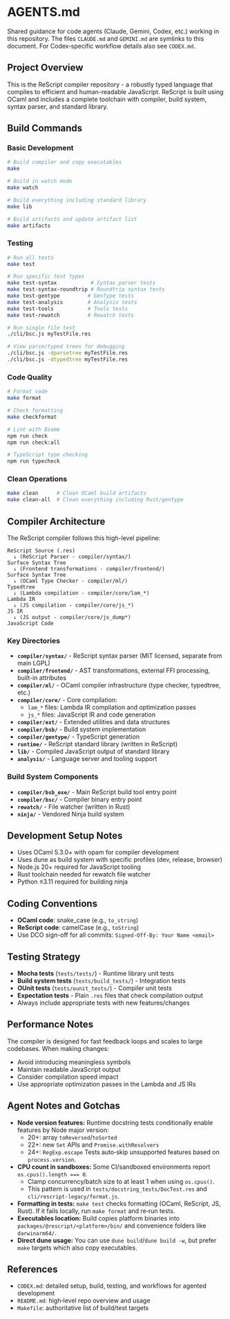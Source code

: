 # AGENTS.md

Shared guidance for code agents (Claude, Gemini, Codex, etc.) working in this repository. The files `CLAUDE.md` and `GEMINI.md` are symlinks to this document. For Codex‑specific workflow details also see `CODEX.md`.

## Project Overview

This is the ReScript compiler repository - a robustly typed language that compiles to efficient and human-readable JavaScript. ReScript is built using OCaml and includes a complete toolchain with compiler, build system, syntax parser, and standard library.

## Build Commands

### Basic Development
```bash
# Build compiler and copy executables
make

# Build in watch mode 
make watch

# Build everything including standard library
make lib

# Build artifacts and update artifact list
make artifacts
```

### Testing
```bash
# Run all tests
make test

# Run specific test types
make test-syntax           # Syntax parser tests
make test-syntax-roundtrip # Roundtrip syntax tests  
make test-gentype         # GenType tests
make test-analysis        # Analysis tests
make test-tools           # Tools tests
make test-rewatch         # Rewatch tests

# Run single file test
./cli/bsc.js myTestFile.res

# View parse/typed trees for debugging
./cli/bsc.js -dparsetree myTestFile.res
./cli/bsc.js -dtypedtree myTestFile.res
```

### Code Quality
```bash
# Format code
make format

# Check formatting
make checkformat

# Lint with Biome
npm run check
npm run check:all

# TypeScript type checking  
npm run typecheck
```

### Clean Operations
```bash
make clean      # Clean OCaml build artifacts
make clean-all  # Clean everything including Rust/gentype
```

## Compiler Architecture

The ReScript compiler follows this high-level pipeline:

```
ReScript Source (.res)
  ↓ (ReScript Parser - compiler/syntax/)
Surface Syntax Tree  
  ↓ (Frontend transformations - compiler/frontend/)
Surface Syntax Tree
  ↓ (OCaml Type Checker - compiler/ml/)
Typedtree
  ↓ (Lambda compilation - compiler/core/lam_*)
Lambda IR
  ↓ (JS compilation - compiler/core/js_*)  
JS IR
  ↓ (JS output - compiler/core/js_dump*)
JavaScript Code
```

### Key Directories

- **`compiler/syntax/`** - ReScript syntax parser (MIT licensed, separate from main LGPL)
- **`compiler/frontend/`** - AST transformations, external FFI processing, built-in attributes
- **`compiler/ml/`** - OCaml compiler infrastructure (type checker, typedtree, etc.)
- **`compiler/core/`** - Core compilation:
  - `lam_*` files: Lambda IR compilation and optimization passes
  - `js_*` files: JavaScript IR and code generation
- **`compiler/ext/`** - Extended utilities and data structures
- **`compiler/bsb/`** - Build system implementation
- **`compiler/gentype/`** - TypeScript generation
- **`runtime/`** - ReScript standard library (written in ReScript)
- **`lib/`** - Compiled JavaScript output of standard library
- **`analysis/`** - Language server and tooling support

### Build System Components

- **`compiler/bsb_exe/`** - Main ReScript build tool entry point
- **`compiler/bsc/`** - Compiler binary entry point  
- **`rewatch/`** - File watcher (written in Rust)
- **`ninja/`** - Vendored Ninja build system

## Development Setup Notes

- Uses OCaml 5.3.0+ with opam for compiler development
- Uses dune as build system with specific profiles (dev, release, browser)
- Node.js 20+ required for JavaScript tooling
- Rust toolchain needed for rewatch file watcher
- Python ≤3.11 required for building ninja

## Coding Conventions

- **OCaml code**: snake_case (e.g., `to_string`)
- **ReScript code**: camelCase (e.g., `toString`)
- Use DCO sign-off for all commits: `Signed-Off-By: Your Name <email>`

## Testing Strategy

- **Mocha tests** (`tests/tests/`) - Runtime library unit tests
- **Build system tests** (`tests/build_tests/`) - Integration tests  
- **OUnit tests** (`tests/ounit_tests/`) - Compiler unit tests
- **Expectation tests** - Plain `.res` files that check compilation output
- Always include appropriate tests with new features/changes

## Performance Notes

The compiler is designed for fast feedback loops and scales to large codebases. When making changes:
- Avoid introducing meaningless symbols
- Maintain readable JavaScript output
- Consider compilation speed impact
- Use appropriate optimization passes in the Lambda and JS IRs

## Agent Notes and Gotchas

- **Node version features:** Runtime docstring tests conditionally enable features by Node major version:
  - 20+: array `toReversed`/`toSorted`
  - 22+: new `Set` APIs and `Promise.withResolvers`
  - 24+: `RegExp.escape`
  Tests auto‑skip unsupported features based on `process.version`.
- **CPU count in sandboxes:** Some CI/sandboxed environments report `os.cpus().length === 0`.
  - Clamp concurrency/batch size to at least 1 when using `os.cpus()`.
  - This pattern is used in `tests/docstring_tests/DocTest.res` and `cli/rescript-legacy/format.js`.
- **Formatting in tests:** `make test` checks formatting (OCaml, ReScript, JS, Rust). If it fails locally, run `make format` and re‑run tests.
- **Executables location:** Build copies platform binaries into `packages/@rescript/<platform>/bin/` and convenience folders like `darwinarm64/`.
- **Direct dune usage:** You can use `dune build`/`dune build -w`, but prefer `make` targets which also copy executables.

## References

- `CODEX.md`: detailed setup, build, testing, and workflows for agented development
- `README.md`: high‑level repo overview and usage
- `Makefile`: authoritative list of build/test targets
